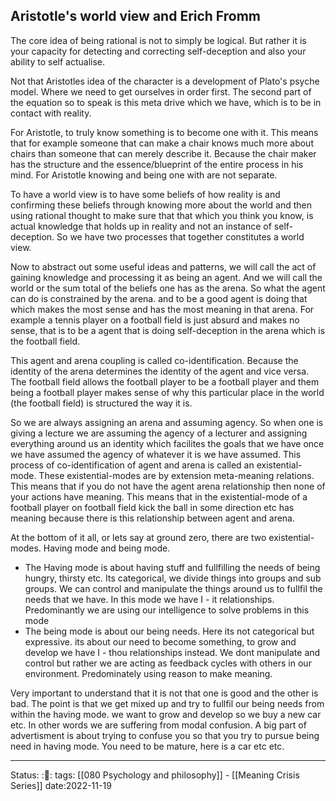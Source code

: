 ## Aristotle's world view and Erich Fromm

The core idea of being rational is not to simply be logical. But rather it is
your capacity for detecting and correcting self-deception and also your ability
to self actualise. 

Not that Aristotles idea of the character is a development of Plato's psyche
model. Where we need to get ourselves in order first. The second part of the
equation so to speak is this meta drive which we have, which is to be in contact
with reality.

For Aristotle, to truly know something is to become one with it. This means that
for example someone that can make a chair knows much more about chairs than
someone that can merely describe it. Because the chair maker has the structure
and the essence/blueprint of the entire process in his mind. For Aristotle
knowing and being one with are not separate. 

To have a world view is to have some beliefs of how reality is and confirming
these beliefs through knowing more about the world and then using rational
thought to make sure that that which you think you know, is actual knowledge
that holds up in reality and not an instance of self-deception. So we have two
processes that together constitutes a world view. 

Now to abstract out some useful ideas and patterns, we will call the act of
gaining knowledge and processing it as being an agent. And we will call the
world or the sum total of the beliefs one has as the arena. So what the agent
can do is constrained by the arena. and to be a good agent is doing that which
makes the most sense and has the most meaning in that arena. For example a
tennis player on a football field is just absurd and makes no sense, that is to
be a agent that is doing self-deception in the arena which is the football
field.

This agent and arena coupling is called co-identification. Because the identity
of the arena determines the identity of the agent and vice versa. The football
field allows the football player to be a football player and them being a
football player makes sense of why this particular place in the world (the
football field) is structured the way it is. 

So we are always assigning an arena and assuming agency. So when one is giving a
lecture we are assuming the agency of a lecturer and assigning everything around
us an identity which facilites the goals that we have once we have assumed the
agency of whatever it is we have assumed. This process of co-identification of
agent and arena is called an existential-mode. These existential-modes are by
extension meta-meaning relations. This means that if you do not have the agent
arena relationship then none of your actions have meaning. This means that in
the existential-mode of a football player on football field kick the ball in
some direction etc has meaning because there is this relationship between agent
and arena.

At the bottom of it all, or lets say at ground zero, there are two
existential-modes. Having mode and being mode.
* The Having mode is about having stuff and fullfilling the needs of being
  hungry, thirsty etc. Its categorical, we divide things into groups and sub
  groups. We can control and manipulate the things around us to fullfil the
  needs that we have. In this mode we have I - it relationships. Predominantly
  we are using our intelligence to solve problems in this mode
* The being mode is about our being needs. Here its not categorical but
  expressive. its about our need to become something, to grow and develop we
  have I - thou relationships instead. We dont manipulate and control but rather
  we are acting as feedback cycles with others in our environment. Predominately
  using reason to make meaning.

Very important to understand that it is not that one is good and the other is
bad. The point is that we get mixed up and try to fullfil our being needs from
within the having mode. we want to grow and develop so we buy a new car etc. In
other words we are suffering from modal confusion. A big part of advertisment is
about trying to confuse you so that you try to pursue being need in having mode.
You need to be mature, here is a car etc etc. 

---
Status: :📖: 
tags: [[080 Psychology and philosophy]] - [[Meaning Crisis Series]]
date:2022-11-19
